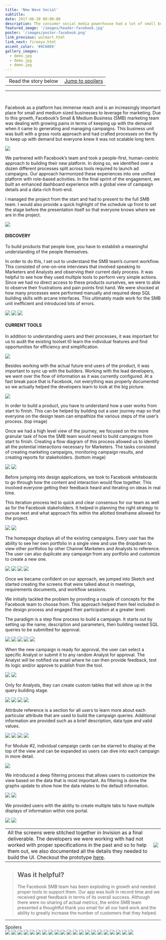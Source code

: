```yaml
---
title: 'New Wave Social'
subtitle:
date: 2017-06-30 00:00:00
description: The consumer social media powerhouse had a lot of small businesses trying to build their audience on the platform. Yet there was no efficient means for the Facebook marketers to help them monitor and setup campaigns. 
featured_image: '/images/header-facebook.jpg'
poster: '/images/poster-facebook.png'
link_previous: walmart.html
link_next: fireeye.html
accent_color: '#4C60E6'
gallery_images:
  - demo.jpg
  - demo.jpg
  - demo.jpg
---
```


<table class="post-navigation">

<tr>

<td><i class="fab fa-readme"></i> &nbsp;Read the story below</td>
<td><i class="fas fa-angle-double-down"></i> &nbsp;<a href="https://www.screenplay.design/project/facebook.html#spoilers" target="_self">Jump to spoilers</a> </td>

</tr>

</table>
<hr>
<div class="spacer">&nbsp;</div>

Facebook as a platform has immense reach and is an increasingly important place for small and medium sized businesses to leverage for marketing. Due to this growth, Facebook’s Small & Medium Business (SMB) marketing team was dealing with growing pains in terms of keeping up with the demand when it came to generating and managing campaigns. This business unit was built with a grass roots approach and had crafted processes on the fly to keep up with demand but everyone knew it was not scalable long term.

<img src="../images/story-facebook-1.gif">

We partnered with Facebook’s team and took a people-first, human-centric approach to building their new platform. In doing so, we identified over a dozen different processes split across tools required to launch ad campaigns. Our approach harmonized these experiences into one unified platform with role-based activities. In the final sprint of the engagement, we built an enhanced dashboard experience with a global view of campaign details and a data-rich front-end.

I managed the project from the start and had to present to the full SMB team. I would also provide a quick highlight of the schedule up front to set the stage before the presentation itself so that everyone knows where we are in the project.

<img src="../images/story-facebook-2.png">

#### DISCOVERY
To build products that people love, you have to establish a meaningful understanding of the people themselves.

In order to do this, I set out to understand the SMB team’s current workflow. This consisted of one-on-one interviews that involved speaking to Marketers and Analysts and observing their current daily process. It was helpful to see how they used multiple tools to perform very simple actions. Since we had no direct access to these products ourselves, we were to able to observe their frustrations and pain points first hand. We were shocked at how many processes were performed manually and required deep SQL building skills with arcane interfaces. This ultimately made work for the SMB unit inefficient and introduced lots of errors.

<div class="gallery" data-columns="3">
<img src="../images/story-facebook-3a.png">
<img src="../images/story-facebook-3b.png">
<img src="../images/story-facebook-3c.png">
</div>

#### CURRENT TOOLS
In addition to understanding users and their processes, it was important for us to audit the existing toolset t0 learn the individual features and find opportunities for efficiency and simplification.

<img src="../images/story-facebook-4.png">

Besides working with the actual future end users of the product, it was important to sync up with the builders. Working with the lead developers, we went over the flow of information as it was currently configured. At a fast break pace that is Facebook, not everything was properly documented so we actually helped the developers learn to look at the big picture.

<img src="../images/story-facebook-5.png">

In order to build a product, you have to understand how a user works from start to finish. This can be helped by building out a user journey map so that everyone on the design team can empathize the various steps of the user’s process.  (top image)

Once we had a high level view of the journey, we focused on the more granular task of how the SMB team would need to build campaigns from start to finish. Creating a flow diagram of this process allowed us to identify all the potential interactions necessary for Marketers. The tasks consisted of creating marketing campaigns, monitoring campaign results, and creating reports for stakeholders. (bottom image)

<div class="gallery" data-columns="2">
<img src="../images/story-facebook-6a.png">
<img src="../images/story-facebook-6b.png">
</div>

Before jumping into design applications, we took to Facebook whiteboards to go through how the content and interaction would flow together. This involved everyone getting their feedback heard and iterating on ideas in real time.

This iteration process led to quick and clear consensus for our team as well as for the Facebook stakeholders. It helped in planning the right strategy to pursue next and what approach fits within the allotted timeframe allowed for the project.

<div class="gallery" data-columns="2">
<img src="../images/story-facebook-7.jpg">
<img src="../images/story-facebook-8.png">
</div>

The homepage displays all of the existing campaigns. Every user has the ability to see her own portfolio in a single view and use the dropdown to view other portfolios by other Channel Marketers and Analysts to reference. The user can also duplicate any campaign from any portfolio and customize to create a new one.

<div class="gallery" data-columns="2">
<img src="../images/story-facebook-9a.png">
<img src="../images/story-facebook-9b.png">
<img src="../images/story-facebook-9c.png">
<img src="../images/story-facebook-9d.png">
</div>

Once we became confident on our approach, we jumped into Sketch and started creating the screens that were talked about in meetings, requirements documents, and workflow sessions.

We initially tackled the problem by providing a couple of concepts for the Facebook team to choose from. This approach helped them feel included in the design process and engaged their participation at a greater level. 

The paradigm is a step flow process to build a campaign. It starts out by setting up the name, description and parameters, then building nested SQL queries to be submitted for approval. 

<div class="gallery" data-columns="1">
<img src="../images/story-facebook-10a.png">
<img src="../images/story-facebook-10b.png">
<img src="../images/story-facebook-10c.png">
<img src="../images/story-facebook-10d.png">
<img src="../images/story-facebook-10e.png">
</div>

When the new campaign is ready for approval, the user can select a specific Analyst or submit it to any random Analyst for approval. The Analyst will be notified via email where he can then provide feedback, test its logic and/or approve to publish from the tool.

<div class="gallery" data-columns="1">
<img src="../images/story-facebook-11a.png">
<img src="../images/story-facebook-11b.png">
</div>

Only for Analysts, they can create custom tables that will show up in the query building stage.

<div class="gallery" data-columns="1">
<img src="../images/story-facebook-12a.png">
<img src="../images/story-facebook-12b.png">
<img src="../images/story-facebook-12c.png">
<img src="../images/story-facebook-12d.png">
</div>

Attribute reference is a section for all users to learn more about each particular attribute that are used to build the campaign queries. Additional information are provided such as a brief description, data type and valid values.

<div class="gallery" data-columns="1">
<img src="../images/story-facebook-12a.png">
<img src="../images/story-facebook-12b.png">
<img src="../images/story-facebook-12c.png">
<img src="../images/story-facebook-12d.png">
</div>

For Module #2, individual campaign cards can be starred to display at the top of the view and can be expanded so users can dive into each campaign in more detail.

<div class="gallery" data-columns="1">
<img src="../images/story-facebook-13.png">
</div>

We introduced a deep filtering process that allows users to customize the view based on the data that is most important.  As filtering is done the graphs update to show how the data relates to the default information.

<div class="gallery" data-columns="1">
<img src="../images/story-facebook-14a.png">
<img src="../images/story-facebook-14b.png">
</div>

We provided users with the ability to create multiple tabs to have multiple displays of information within one portal.

<div class="gallery" data-columns="1">
<img src="../images/story-facebook-15a.png">
<img src="../images/story-facebook-15b.png">
</div>

<table>
<tr>

<td class="half">
All the screens were stitched together in Invision as a final deliverable. The developers we were working with had not worked with proper specifications in the past and so to help them out, we also documented all the details they needed to build the UI. Checkout the prototype <a href="https://slalom.invisionapp.com/share/G6QPGKY27YN#/222676103_0-0_-_DEFAULT">here</a>.
</td>
<td>
<a href="https://slalom.invisionapp.com/share/G6QPGKY27YN#/222676103_0-0_-_DEFAULT"><img src="../images/story-facebook-16.png"></a>
</td>

</tr>
</table>

> <h2>Was it helpful?</h2> The Facebook SMB team has been exploding in growth and needed proper tools to support them. Our app was built in record time and we received great feedback in terms of its overall success. Although there were no sharing of actual metrics, the entire SMB team presented a thoughtful thank you email for all our hard work and the ability to greatly increase the number of customers that they helped.

<hr>
<a id="spoilers">Spoilers</a>
<div class="gallery" data-columns="3">
<img src="../images/story-facebook-8.png">
<img src="../images/story-facebook-9a.png">
<img src="../images/story-facebook-9b.png">
<img src="../images/story-facebook-9c.png">
<img src="../images/story-facebook-9d.png">
<img src="../images/story-facebook-10a.png">
<img src="../images/story-facebook-10b.png">
<img src="../images/story-facebook-10c.png">
<img src="../images/story-facebook-10d.png">
<img src="../images/story-facebook-10e.png">
<img src="../images/story-facebook-11a.png">
<img src="../images/story-facebook-11b.png">
<img src="../images/story-facebook-12a.png">
<img src="../images/story-facebook-12b.png">
<img src="../images/story-facebook-12c.png">
<img src="../images/story-facebook-12d.png">
<img src="../images/story-facebook-13.png">
<img src="../images/story-facebook-14a.png">
<img src="../images/story-facebook-14b.png">
<img src="../images/story-facebook-15a.png">
<img src="../images/story-facebook-15b.png">
</div>